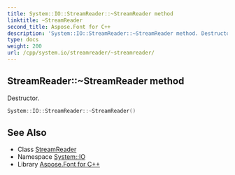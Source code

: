 ```yaml
---
title: System::IO::StreamReader::~StreamReader method
linktitle: ~StreamReader
second_title: Aspose.Font for C++
description: 'System::IO::StreamReader::~StreamReader method. Destructor in C++.'
type: docs
weight: 200
url: /cpp/system.io/streamreader/~streamreader/
---
```

## StreamReader::~StreamReader method


Destructor.

```cpp
System::IO::StreamReader::~StreamReader()
```

## See Also

* Class [StreamReader](../)
* Namespace [System::IO](../../)
* Library [Aspose.Font for C++](../../../)
